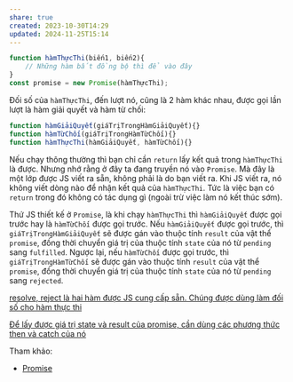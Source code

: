 ```yaml
---
share: true
created: 2023-10-30T14:29
updated: 2024-11-25T15:14
---
```

```ts
function hàmThựcThi(biến1, biến2){
    // Những hàm bất đồng bộ thì để vào đây
}
const promise = new Promise(hàmThựcThi);
```

Đối số của `hàmThựcThi`, đến lượt nó, cũng là 2 hàm khác nhau, được gọi lần lượt là hàm giải quyết và hàm từ chối:
```js
function hàmGiảiQuyết(giáTrịTrongHàmGiảiQuyết){}
function hàmTừChối(giáTrịTrongHàmTừChối){}
function hàmThựcThi(hàmGiảiQuyết, hàmTừChối){}
```

Nếu chạy thông thường thì bạn chỉ cần `return` lấy kết quả trong `hàmThựcThi` là được. Nhưng nhớ rằng ở đây ta đang truyền nó vào `Promise`. Mà đây là một lớp được JS viết ra sẵn, không phải là do bạn viết ra. Khi JS viết ra, nó không viết dòng nào để nhận kết quả của `hàmThựcThi`. Tức là việc bạn có `return` trong đó không có tác dụng gì (ngoài trừ việc làm nó kết thúc sớm).

Thứ JS thiết kế ở `Promise`, là khi chạy `hàmThựcThi` thì `hàmGiảiQuyết` được gọi trước hay là `hàmTừChối` được gọi trước. Nếu `hàmGiảiQuyết` được gọi trước, thì `giáTrịTrongHàmGiảiQuyết` sẽ được gán vào thuộc tính `result` của vật thể `promise`, đồng thời chuyển giá trị của thuộc tính `state` của nó từ `pending` sang `fulfilled`. Ngược lại, nếu `hàmTừChối` được gọi trước, thì `giáTrịTrongHàmTừChối` sẽ được gán vào thuộc tính `result` của vật thể `promise`, đồng thời chuyển giá trị của thuộc tính `state` của nó từ `pending` sang `rejected`. 

[resolve, reject là hai hàm được JS cung cấp sẵn. Chúng được dùng làm đối số cho hàm thực thi](./resolve,%20reject%20l%C3%A0%20hai%20h%C3%A0m%20%C4%91%C6%B0%E1%BB%A3c%20JS%20cung%20c%E1%BA%A5p%20s%E1%BA%B5n.%20Ch%C3%BAng%20%C4%91%C6%B0%E1%BB%A3c%20d%C3%B9ng%20l%C3%A0m%20%C4%91%E1%BB%91i%20s%E1%BB%91%20cho%20h%C3%A0m%20th%E1%BB%B1c%20thi.md)

[Để lấy được giá trị state và result của promise, cần dùng các phương thức then và catch của nó](../V%E1%BA%ADt%20th%E1%BB%83%20promise/%C4%90%E1%BB%83%20l%E1%BA%A5y%20%C4%91%C6%B0%E1%BB%A3c%20gi%C3%A1%20tr%E1%BB%8B%20state%20v%C3%A0%20result%20c%E1%BB%A7a%20promise,%20c%E1%BA%A7n%20d%C3%B9ng%20c%C3%A1c%20ph%C6%B0%C6%A1ng%20th%E1%BB%A9c%20then%20v%C3%A0%20catch%20c%E1%BB%A7a%20n%C3%B3.md)

Tham khảo:
- [Promise](https://javascript.info/promise-basics)